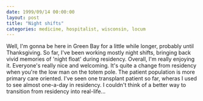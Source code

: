 ```yaml
---
date: 1999/09/14 00:00:00
layout: post
title: "Night shifts"
categories: medicine, hospitalist, wisconsin, locum
---
```


Well, I'm gonna be here in Green Bay for a little while longer, probably until Thanksgiving. So far, I've been working mostly night shifts, bringing back vivid memories of 'night float' during residency. Overall, I'm really enjoying it. Everyone's really nice and welcoming. It's quite a change from residency when you're the low man on the totem pole. The patient population is more primary care oriented. I've seen one transplant patient so far, wheras I used to see almost one-a-day in residency. I couldn't think of a better way to transition from residency into real-life...
